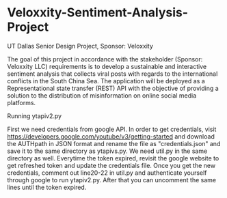 # Veloxxity-Sentiment-Analysis-Project
UT Dallas Senior Design Project, Sponsor: Veloxxity

The goal of this project in accordance with the
stakeholder (Sponsor: Veloxxity LLC) requirements is to develop a sustainable and interactive
sentiment analysis that collects viral posts with regards to the international conflicts in the South
China Sea. The application will be deployed as a Representational state transfer (REST) API with
the objective of providing a solution to the distribution of misinformation on online social media
platforms.

Running ytapiv2.py


  First we need credentials from google API.
  In order to get credentials, visit https://developers.google.com/youtube/v3/getting-started and download the AUTHpath in JSON format and rename the file as "credentials.json"     and save it to the same directory as ytapivs.py.
  We need util.py in the same directory as well.
  Everytime the token expired, revisit the google website to get refreshed token and update the credentials file.
  Once you get the new credentials, comment out line20-22 in util.py and authenticate yourself through google to run ytapiv2.py. After that you can uncomment the same lines until the token expired.
  
